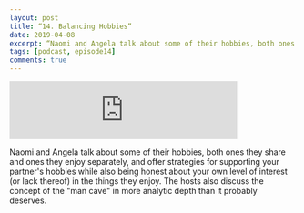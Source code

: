 ```yaml
---
layout: post
title: “14. Balancing Hobbies”
date: 2019-04-08
excerpt: “Naomi and Angela talk about some of their hobbies, both ones they share and ones they enjoy separately.”
tags: [podcast, episode14]
comments: true
---
```

<iframe src="https://anchor.fm/queerly-yours/embed/episodes/14--Balancing-Hobbies-e3maa9" height="102px" width="400px" frameborder="0" scrolling="no"></iframe>

Naomi and Angela talk about some of their hobbies, both ones they share and ones they enjoy separately, and offer strategies for supporting your partner's hobbies while also being honest about your own level of interest (or lack thereof) in the things they enjoy. The hosts also discuss the concept of the "man cave" in more analytic depth than it probably deserves.
